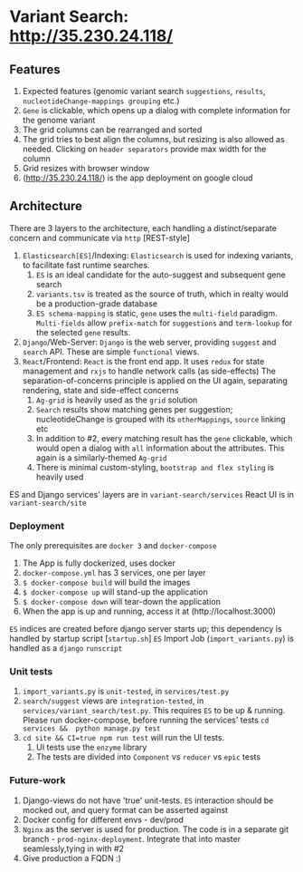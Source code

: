 # Variant Search: http://35.230.24.118/
## Features
1. Expected features (genomic variant search `suggestions`, `results`, `nucleotideChange-mappings grouping` etc.)
2. `Gene` is clickable, which opens up a dialog with complete information for the genome variant
3. The grid columns can be rearranged and sorted 
4. The grid tries to best align the columns, but resizing is also allowed as needed. Clicking on `header separators` provide max width for the column
5. Grid resizes with browser window 
6. (http://35.230.24.118/) is the app deployment on google cloud
## Architecture
There are 3 layers to the architecture, each handling a distinct/separate concern and communicate via `http` [REST-style]
1. `Elasticsearch[ES]`/Indexing: `Elasticsearch` is used for indexing variants, to facilitate fast runtime searches.
    1. `ES` is an ideal candidate for the auto-suggest and subsequent gene search
    2. `variants.tsv` is treated as the source of truth, which in realty would be a production-grade database
    3. `ES schema-mapping` is static, `gene` uses the `multi-field` paradigm. `Multi-fields` allow `prefix-match` for `suggestions` and `term-lookup` for the selected `gene` results.
2. `Django`/Web-Server: `Django` is the web server, providing `suggest` and `search` API. These are simple `functional` views. 
3. `React`/Frontend: `React` is the front end app. It uses `redux` for state management and `rxjs` to handle network calls (as side-effects)
The separation-of-concerns principle is applied on the UI again, separating rendering, state and side-effect concerns
    1. `Ag-grid` is heavily used as the `grid` solution 
    2. `Search` results show matching genes per suggestion; nucleotideChange is grouped with its `otherMappings`, `source` linking etc
    3. In addition to #2, every matching result has the `gene` clickable, which would open a dialog with `all` information about the attributes. This again is a similarly-themed `Ag-grid` 
    4. There is minimal custom-styling, `bootstrap and flex styling` is heavily used

ES and Django services' layers are in `variant-search/services`
React UI is in `variant-search/site`

### Deployment
The only prerequisites are `docker 3` and `docker-compose`

1. The App is fully dockerized, uses docker 
2. `docker-compose.yml` has 3 services, one per layer
3. `$ docker-compose build` will build the images
4. `$ docker-compose up` will stand-up the application
5. `$ docker-compose down` will tear-down the application
6. When the app is up and running, access it at (http://localhost:3000)

`ES` indices are created before django server starts up; this dependency is handled by startup script [`startup.sh`]
`ES` Import Job (`import_variants.py`) is handled as a `django` `runscript`

### Unit tests
1. `import_variants.py` is `unit-tested`, in `services/test.py` 
2. `search/suggest` views are `integration-tested`, in `services/variant_search/test.py`. This requires `ES` to be up & running. 
Please run docker-compose, before running the services' tests `cd services &&  python manage.py test`
3. `cd site && CI=true npm run test` will run the UI tests. 
    1. UI tests use the `enzyme` library
    2. The tests are divided into `Component` vs `reducer` vs `epic` tests
    
### Future-work
1. Django-views do not have 'true' unit-tests. `ES` interaction should be mocked out, and query format can be asserted against
2. Docker config for different envs - dev/prod
3. `Nginx` as the server is used for production. The code is in a separate git branch - `prod-nginx-deployment`. Integrate that into master seamlessly,tying in with #2
4. Give production a FQDN :)
